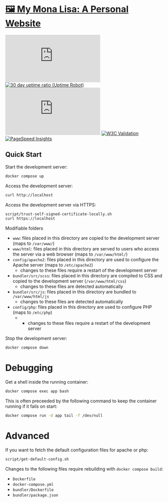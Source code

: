# [🖼 My Mona Lisa: A Personal Website](https://rmsy.me) 
[![Mozilla HTTP Observatory Grade](https://img.shields.io/mozilla-observatory/grade-score/rmsy.me?publish)](https://observatory.mozilla.org/analyze/rmsy.me) [![30 day uptime ratio (Uptime Robot)](https://img.shields.io/uptimerobot/ratio/30/m784796051-da0b2757e43473b1f9d676b0)](https://stats.uptimerobot.com/KjJ317wYaG) [![Docker image size](https://img.shields.io/docker/image-size/relnaggar/rmsy.me)](https://hub.docker.com/r/relnaggar/rmsy.me) [![W3C Validation](https://img.shields.io/w3c-validation/html?targetUrl=https%3A%2F%2Frmsy.me)](https://validator.nu/?doc=https%3A%2F%2Frmsy.me) [![PageSpeed Insights](https://img.shields.io/badge/pagespeed_insights-99_100_100_100-43cc11
)](https://pagespeed.web.dev/analysis/https-rmsy-me/xz200iqpci?form_factor=desktop)

## Quick Start

Start the development server:

```bash
docker compose up
```

Access the development server:

```bash
curl http://localhost
```

Access the development server via HTTPS:

```bash
script/trust-self-signed-certificate-locally.sh
curl https://localhost
```

Modifiable folders
* `www`: files placed in this directory are copied to the development server (maps to `/var/www/`)
* `www/html`: files placed in this directory are served to users who access the server via a web browser (maps to `/var/www/html/`)
* `config/apache2`: files placed in this directory are used to configure the Apache server (maps to `/etc/apache2`)
    * changes to these files require a restart of the development server
* `bundler/src/scss`: files placed in this directory are compiled to CSS and copied to the development server (`/var/www/html/css`)
    * changes to these files are detected automatically
* `bundler/src/js`: files placed in this directory are bundled to `/var/www/html/js`
    * changes to these files are detected automatically
* `config/php`: files placed in this directory are used to configure PHP (maps to `/etc/php`)
  * * changes to these files require a restart of the development server

Stop the development server:

```bash
docker compose down
```

# Debugging

Get a shell inside the running container:

```bash
docker compose exec app bash
```

This is often preceeded by the following command to keep the container running if it fails on start:

```bash
docker compose run -d app tail -f /dev/null
```

# Advanced

If you want to fetch the default configuration files for apache or php:

```bash
script/get-default-config.sh
```

Changes to the following files require rebuilding with `docker compose build`:
* `Dockerfile`
* `docker-compose.yml`
* `bundler/Dockerfile`
* `bundler/package.json`
